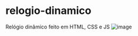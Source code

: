 # relogio-dinamico
Relógio dinâmico feito em HTML, CSS e JS
![image](https://github.com/LannaxSousa/relogio-dinamico/assets/108642985/0b946468-effe-41df-8120-b5b63d71065d)
